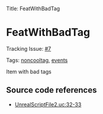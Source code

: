 Title: FeatWithBadTag

# FeatWithBadTag

Tracking Issue: [#7](https://github.com/X2CommunityCore/X2WOTCCommunityHighlander/issues/7)

Tags: [noncooltag](../noncooltag.md), [events](../events.md)

Item with bad tags

## Source code references

* [UnrealScriptFile2.uc:32-33](https://github.com/X2CommunityCore/X2WOTCCommunityHighlander/blob/master/test_src/UnrealScriptFile2.uc#L32-L33)
